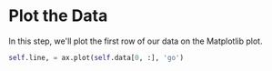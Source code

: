 # Plot the Data

In this step, we'll plot the first row of our data on the Matplotlib plot.

```python
self.line, = ax.plot(self.data[0, :], 'go')
```
